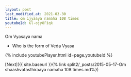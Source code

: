 ```yaml
---
layout: post
last_modified_at: 2021-03-30
title: om ijyaaya namaha 108 times
youtubeId: Gl-ojy8Fiqk
---
```

 
 
Om Vyasaya nama 
 
 -  Who is the form of Veda Vyasa 
 
  
 
  
 
 
 
 
 
 


{% include youtubePlayer.html id=page.youtubeId %}
 
[Next]({{ site.baseurl }}{% link  split2/_posts/2015-05-17-Om shaashvatasthiraaya namaha 108 times.md%})
 
